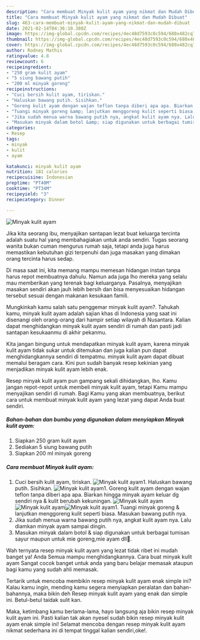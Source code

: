 ```yaml
---
description: "Cara membuat Minyak kulit ayam yang nikmat dan Mudah Dibuat"
title: "Cara membuat Minyak kulit ayam yang nikmat dan Mudah Dibuat"
slug: 463-cara-membuat-minyak-kulit-ayam-yang-nikmat-dan-mudah-dibuat
date: 2021-02-14T04:36:10.380Z
image: https://img-global.cpcdn.com/recipes/4ec48d7593c0c594/680x482cq70/minyak-kulit-ayam-foto-resep-utama.jpg
thumbnail: https://img-global.cpcdn.com/recipes/4ec48d7593c0c594/680x482cq70/minyak-kulit-ayam-foto-resep-utama.jpg
cover: https://img-global.cpcdn.com/recipes/4ec48d7593c0c594/680x482cq70/minyak-kulit-ayam-foto-resep-utama.jpg
author: Rodney Mathis
ratingvalue: 4.8
reviewcount: 6
recipeingredient:
- "250 gram kulit ayam"
- "5 siung bawang putih"
- "200 ml minyak goreng"
recipeinstructions:
- "Cuci bersih kulit ayam, tiriskan."
- "Haluskan bawang putih. Sisihkan."
- "Goreng kulit ayam dengan wajan teflon tanpa diberi apa apa. Biarkan hingga minyak ayam keluar dg sendiri nya &amp; kulit berubah kekuningan."
- "Tuangi minyak goreng &amp; lanjutkan menggoreng kulit seperti biasa. Masukan bawang putih nya."
- "Jika sudah menua warna bawang putih nya, angkat kulit ayam nya. Lalu diamkan minyak ayam sampai dingin."
- "Masukan minyak dalam botol &amp; siap digunakan untuk berbagai tumisan sayur maupun untuk mie goreng,mie ayam dll💖."
categories:
- Resep
tags:
- minyak
- kulit
- ayam

katakunci: minyak kulit ayam 
nutrition: 181 calories
recipecuisine: Indonesian
preptime: "PT40M"
cooktime: "PT34M"
recipeyield: "3"
recipecategory: Dinner

---
```



![Minyak kulit ayam](https://img-global.cpcdn.com/recipes/4ec48d7593c0c594/680x482cq70/minyak-kulit-ayam-foto-resep-utama.jpg)

Jika kita seorang ibu, menyajikan santapan lezat buat keluarga tercinta adalah suatu hal yang membahagiakan untuk anda sendiri. Tugas seorang  wanita bukan cuman mengurus rumah saja, tetapi anda juga harus memastikan kebutuhan gizi terpenuhi dan juga masakan yang dimakan orang tercinta harus sedap.

Di masa  saat ini, kita memang mampu memesan hidangan instan tanpa harus repot membuatnya dahulu. Namun ada juga lho mereka yang selalu mau memberikan yang terenak bagi keluarganya. Pasalnya, menyajikan masakan sendiri akan jauh lebih bersih dan bisa menyesuaikan hidangan tersebut sesuai dengan makanan kesukaan famili. 



Mungkinkah kamu salah satu penggemar minyak kulit ayam?. Tahukah kamu, minyak kulit ayam adalah sajian khas di Indonesia yang saat ini disenangi oleh orang-orang dari hampir setiap wilayah di Nusantara. Kalian dapat menghidangkan minyak kulit ayam sendiri di rumah dan pasti jadi santapan kesukaanmu di akhir pekanmu.

Kita jangan bingung untuk mendapatkan minyak kulit ayam, karena minyak kulit ayam tidak sukar untuk ditemukan dan juga kalian pun dapat menghidangkannya sendiri di tempatmu. minyak kulit ayam dapat dibuat memalui beragam cara. Kini pun sudah banyak resep kekinian yang menjadikan minyak kulit ayam lebih enak.

Resep minyak kulit ayam pun gampang sekali dihidangkan, lho. Kamu jangan repot-repot untuk membeli minyak kulit ayam, tetapi Kamu mampu menyajikan sendiri di rumah. Bagi Kamu yang akan membuatnya, berikut cara untuk membuat minyak kulit ayam yang lezat yang dapat Anda buat sendiri.

<!--inarticleads1-->

##### Bahan-bahan dan bumbu yang digunakan dalam menyiapkan Minyak kulit ayam:

1. Siapkan 250 gram kulit ayam
1. Sediakan 5 siung bawang putih
1. Siapkan 200 ml minyak goreng




<!--inarticleads2-->

##### Cara membuat Minyak kulit ayam:

1. Cuci bersih kulit ayam, tiriskan.
<img src="https://img-global.cpcdn.com/steps/2da7830c7f1c33e6/160x128cq70/minyak-kulit-ayam-langkah-memasak-1-foto.jpg" alt="Minyak kulit ayam">1. Haluskan bawang putih. Sisihkan.
<img src="https://img-global.cpcdn.com/steps/6adeb64c380f5d11/160x128cq70/minyak-kulit-ayam-langkah-memasak-2-foto.jpg" alt="Minyak kulit ayam">1. Goreng kulit ayam dengan wajan teflon tanpa diberi apa apa. Biarkan hingga minyak ayam keluar dg sendiri nya &amp; kulit berubah kekuningan.
<img src="https://img-global.cpcdn.com/steps/6dd2abfbbfaa29df/160x128cq70/minyak-kulit-ayam-langkah-memasak-3-foto.jpg" alt="Minyak kulit ayam"><img src="https://img-global.cpcdn.com/steps/f318f170e2fa110a/160x128cq70/minyak-kulit-ayam-langkah-memasak-3-foto.jpg" alt="Minyak kulit ayam"><img src="https://img-global.cpcdn.com/steps/7493529db8e53472/160x128cq70/minyak-kulit-ayam-langkah-memasak-3-foto.jpg" alt="Minyak kulit ayam">1. Tuangi minyak goreng &amp; lanjutkan menggoreng kulit seperti biasa. Masukan bawang putih nya.
1. Jika sudah menua warna bawang putih nya, angkat kulit ayam nya. Lalu diamkan minyak ayam sampai dingin.
1. Masukan minyak dalam botol &amp; siap digunakan untuk berbagai tumisan sayur maupun untuk mie goreng,mie ayam dll💖.




Wah ternyata resep minyak kulit ayam yang lezat tidak ribet ini mudah banget ya! Anda Semua mampu menghidangkannya. Cara buat minyak kulit ayam Sangat cocok banget untuk anda yang baru belajar memasak ataupun bagi kamu yang sudah ahli memasak.

Tertarik untuk mencoba membikin resep minyak kulit ayam enak simple ini? Kalau kamu ingin, mending kamu segera menyiapkan peralatan dan bahan-bahannya, maka bikin deh Resep minyak kulit ayam yang enak dan simple ini. Betul-betul taidak sulit kan. 

Maka, ketimbang kamu berlama-lama, hayo langsung aja bikin resep minyak kulit ayam ini. Pasti kalian tak akan nyesel sudah bikin resep minyak kulit ayam enak simple ini! Selamat mencoba dengan resep minyak kulit ayam nikmat sederhana ini di tempat tinggal kalian sendiri,oke!.

